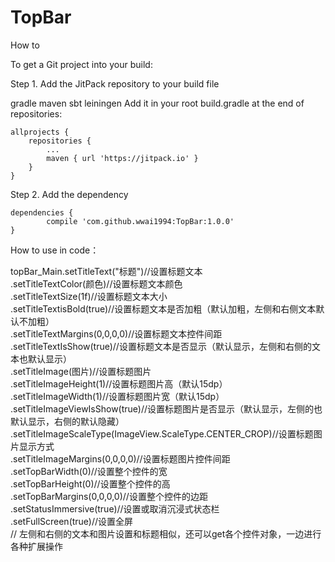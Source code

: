 # TopBar
How to

To get a Git project into your build:

Step 1. Add the JitPack repository to your build file

gradle
maven
sbt
leiningen
Add it in your root build.gradle at the end of repositories:

	allprojects {
		repositories {
			...
			maven { url 'https://jitpack.io' }
		}
	}
Step 2. Add the dependency

	dependencies {
	        compile 'com.github.wwai1994:TopBar:1.0.0'
	}
How to use in code：

  topBar_Main.setTitleText("标题")//设置标题文本</br>
               .setTitleTextColor(颜色)//设置标题文本颜色</br>
               .setTitleTextSize(1f)//设置标题文本大小</br>
               .setTitleTextisBold(true)//设置标题文本是否加粗（默认加粗，左侧和右侧文本默认不加粗）</br>
               .setTitleTextMargins(0,0,0,0)//设置标题文本控件间距</br>
               .setTitleTextIsShow(true)//设置标题文本是否显示（默认显示，左侧和右侧的文本也默认显示）</br>
               .setTitleImage(图片)//设置标题图片</br>
               .setTitleImageHeight(1)//设置标题图片高（默认15dp）</br>
               .setTitleImageWidth(1)//设置标题图片宽（默认15dp）</br>
               .setTitleImageViewIsShow(true)//设置标题图片是否显示（默认显示，左侧的也默认显示，右侧的默认隐藏）</br>
               .setTitleImageScaleType(ImageView.ScaleType.CENTER_CROP)//设置标题图片显示方式</br>
               .setTitleImageMargins(0,0,0,0)//设置标题图片控件间距</br>
               .setTopBarWidth(0)//设置整个控件的宽</br>
               .setTopBarHeight(0)//设置整个控件的高</br>
               .setTopBarMargins(0,0,0,0)//设置整个控件的边距</br>
               .setStatusImmersive(true)//设置或取消沉浸式状态栏</br>
               .setFullScreen(true)//设置全屏</br>
            // 左侧和右侧的文本和图片设置和标题相似，还可以get各个控件对象，一边进行各种扩展操作</br>
